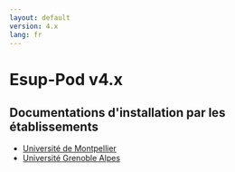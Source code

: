```yaml
---
layout: default
version: 4.x
lang: fr
---
```


# Esup-Pod v4.x

## Documentations d'installation par les établissements

* [Université de Montpellier](university-montpellier_fr.md)
* [Université Grenoble Alpes](university-uga_fr.md)

